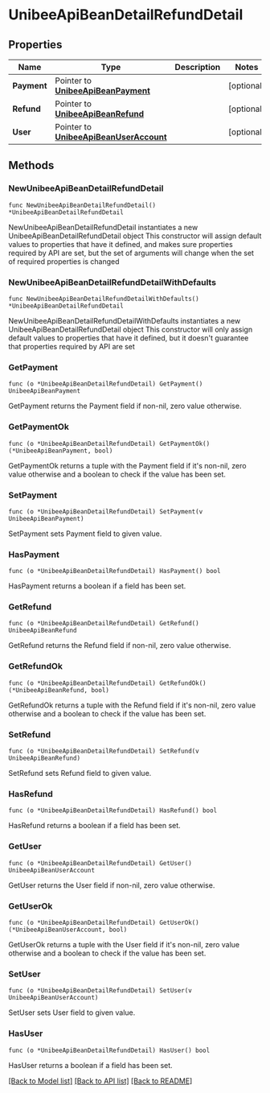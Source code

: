 # UnibeeApiBeanDetailRefundDetail

## Properties

Name | Type | Description | Notes
------------ | ------------- | ------------- | -------------
**Payment** | Pointer to [**UnibeeApiBeanPayment**](UnibeeApiBeanPayment.md) |  | [optional] 
**Refund** | Pointer to [**UnibeeApiBeanRefund**](UnibeeApiBeanRefund.md) |  | [optional] 
**User** | Pointer to [**UnibeeApiBeanUserAccount**](UnibeeApiBeanUserAccount.md) |  | [optional] 

## Methods

### NewUnibeeApiBeanDetailRefundDetail

`func NewUnibeeApiBeanDetailRefundDetail() *UnibeeApiBeanDetailRefundDetail`

NewUnibeeApiBeanDetailRefundDetail instantiates a new UnibeeApiBeanDetailRefundDetail object
This constructor will assign default values to properties that have it defined,
and makes sure properties required by API are set, but the set of arguments
will change when the set of required properties is changed

### NewUnibeeApiBeanDetailRefundDetailWithDefaults

`func NewUnibeeApiBeanDetailRefundDetailWithDefaults() *UnibeeApiBeanDetailRefundDetail`

NewUnibeeApiBeanDetailRefundDetailWithDefaults instantiates a new UnibeeApiBeanDetailRefundDetail object
This constructor will only assign default values to properties that have it defined,
but it doesn't guarantee that properties required by API are set

### GetPayment

`func (o *UnibeeApiBeanDetailRefundDetail) GetPayment() UnibeeApiBeanPayment`

GetPayment returns the Payment field if non-nil, zero value otherwise.

### GetPaymentOk

`func (o *UnibeeApiBeanDetailRefundDetail) GetPaymentOk() (*UnibeeApiBeanPayment, bool)`

GetPaymentOk returns a tuple with the Payment field if it's non-nil, zero value otherwise
and a boolean to check if the value has been set.

### SetPayment

`func (o *UnibeeApiBeanDetailRefundDetail) SetPayment(v UnibeeApiBeanPayment)`

SetPayment sets Payment field to given value.

### HasPayment

`func (o *UnibeeApiBeanDetailRefundDetail) HasPayment() bool`

HasPayment returns a boolean if a field has been set.

### GetRefund

`func (o *UnibeeApiBeanDetailRefundDetail) GetRefund() UnibeeApiBeanRefund`

GetRefund returns the Refund field if non-nil, zero value otherwise.

### GetRefundOk

`func (o *UnibeeApiBeanDetailRefundDetail) GetRefundOk() (*UnibeeApiBeanRefund, bool)`

GetRefundOk returns a tuple with the Refund field if it's non-nil, zero value otherwise
and a boolean to check if the value has been set.

### SetRefund

`func (o *UnibeeApiBeanDetailRefundDetail) SetRefund(v UnibeeApiBeanRefund)`

SetRefund sets Refund field to given value.

### HasRefund

`func (o *UnibeeApiBeanDetailRefundDetail) HasRefund() bool`

HasRefund returns a boolean if a field has been set.

### GetUser

`func (o *UnibeeApiBeanDetailRefundDetail) GetUser() UnibeeApiBeanUserAccount`

GetUser returns the User field if non-nil, zero value otherwise.

### GetUserOk

`func (o *UnibeeApiBeanDetailRefundDetail) GetUserOk() (*UnibeeApiBeanUserAccount, bool)`

GetUserOk returns a tuple with the User field if it's non-nil, zero value otherwise
and a boolean to check if the value has been set.

### SetUser

`func (o *UnibeeApiBeanDetailRefundDetail) SetUser(v UnibeeApiBeanUserAccount)`

SetUser sets User field to given value.

### HasUser

`func (o *UnibeeApiBeanDetailRefundDetail) HasUser() bool`

HasUser returns a boolean if a field has been set.


[[Back to Model list]](../README.md#documentation-for-models) [[Back to API list]](../README.md#documentation-for-api-endpoints) [[Back to README]](../README.md)


